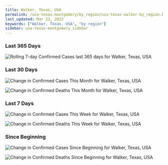 ```yaml
---
title: Walker, Texas, USA
permalink: /usa-texas-montgomery/by_region/usa-texas-walker-by_region.html
last_updated: Mar 23, 2022
keywords: ["Walker, Texas, USA", "by region"]
sidebar: usa-texas-montgomery_sidebar
---
```


<h3>Last 365 Days</h3>

![Rolling 7-day Confirmed Cases last 365 days for Walker, Texas, USA](/covid_tracker/images/graphs/usa-texas-walker-weekly_totals_graph.png)

<h3>Last 30 Days</h3>

![Change in Confirmed Cases This Month for Walker, Texas, USA](/covid_tracker/images/graphs/usa-texas-walker-delta_confirmed-30_days_graph.png)

![Change in Confirmed Deaths This Month for Walker, Texas, USA](/covid_tracker/images/graphs/usa-texas-walker-delta_deaths-30_days_graph.png)

<h3>Last 7 Days</h3>

![Change in Confirmed Cases This Week for Walker, Texas, USA](/covid_tracker/images/graphs/usa-texas-walker-delta_confirmed-7_days_graph.png)

![Change in Confirmed Deaths This Week for Walker, Texas, USA](/covid_tracker/images/graphs/usa-texas-walker-delta_deaths-7_days_graph.png)

<h3>Since Beginning</h3>

![Change in Confirmed Cases Since Beginning for Walker, Texas, USA](/covid_tracker/images/graphs/usa-texas-walker-delta_confirmed-since_beginning_graph.png)

![Change in Confirmed Deaths Since Beginning for Walker, Texas, USA](/covid_tracker/images/graphs/usa-texas-walker-delta_deaths-since_beginning_graph.png)

